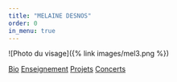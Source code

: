 ```yaml
---
title: "MELAINE DESNOS"
order: 0
in_menu: true
---
```

![Photo du visage]({% link images/mel3.png %}) 

<a href="bio.html" class="bouton">Bio</a>
<a href="enseignement.html" class="bouton">Enseignement</a> 
<a href="projets en cours.html" class="bouton">Projets</a>
<a href="concerts a venir.html" class="bouton">Concerts</a> 